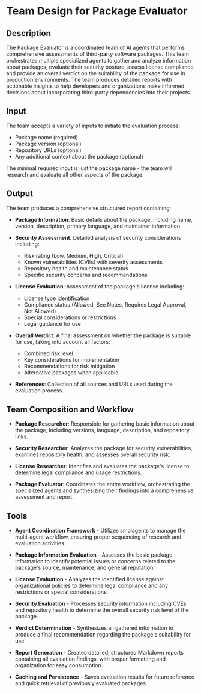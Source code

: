 # Team Design for Package Evaluator

## Description
The Package Evaluator is a coordinated team of AI agents that performs comprehensive assessments of third-party software packages. This team orchestrates multiple specialized agents to gather and analyze information about packages, evaluate their security posture, assess license compliance, and provide an overall verdict on the suitability of the package for use in production environments. The team produces detailed reports with actionable insights to help developers and organizations make informed decisions about incorporating third-party dependencies into their projects.

## Input
The team accepts a variety of inputs to initiate the evaluation process:

- Package name (required)
- Package version (optional)
- Repository URLs (optional)
- Any additional context about the package (optional)

The minimal required input is just the package name - the team will research and evaluate all other aspects of the package.

## Output
The team produces a comprehensive structured report containing:

* **Package Information**: Basic details about the package, including name, version, description, primary language, and maintainer information.

* **Security Assessment**: Detailed analysis of security considerations including:
  - Risk rating (Low, Medium, High, Critical)
  - Known vulnerabilities (CVEs) with severity assessments
  - Repository health and maintenance status
  - Specific security concerns and recommendations

* **License Evaluation**: Assessment of the package's license including:
  - License type identification
  - Compliance status (Allowed, See Notes, Requires Legal Approval, Not Allowed)
  - Special considerations or restrictions
  - Legal guidance for use

* **Overall Verdict**: A final assessment on whether the package is suitable for use, taking into account all factors:
  - Combined risk level
  - Key considerations for implementation
  - Recommendations for risk mitigation
  - Alternative packages when applicable

* **References**: Collection of all sources and URLs used during the evaluation process.

## Team Composition and Workflow

* **Package Researcher**: Responsible for gathering basic information about the package, including versions, language, description, and repository links.

* **Security Researcher**: Analyzes the package for security vulnerabilities, examines repository health, and assesses overall security risk.

* **License Researcher**: Identifies and evaluates the package's license to determine legal compliance and usage restrictions.

* **Package Evaluator**: Coordinates the entire workflow, orchestrating the specialized agents and synthesizing their findings into a comprehensive assessment and report.

## Tools

* **Agent Coordination Framework** - Utilizes smolagents to manage the multi-agent workflow, ensuring proper sequencing of research and evaluation activities.

* **Package Information Evaluation** - Assesses the basic package information to identify potential issues or concerns related to the package's source, maintenance, and general reputation.

* **License Evaluation** - Analyzes the identified license against organizational policies to determine legal compliance and any restrictions or special considerations.

* **Security Evaluation** - Processes security information including CVEs and repository health to determine the overall security risk level of the package.

* **Verdict Determination** - Synthesizes all gathered information to produce a final recommendation regarding the package's suitability for use.

* **Report Generation** - Creates detailed, structured Markdown reports containing all evaluation findings, with proper formatting and organization for easy consumption.

* **Caching and Persistence** - Saves evaluation results for future reference and quick retrieval of previously evaluated packages. 